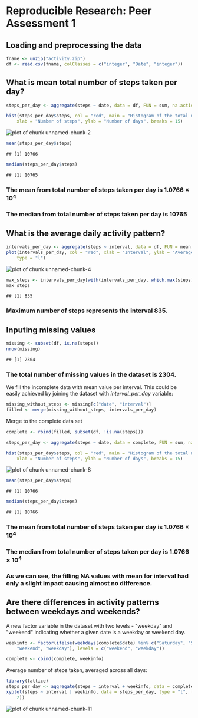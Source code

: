 # Reproducible Research: Peer Assessment 1


## Loading and preprocessing the data

```r
fname <- unzip("activity.zip")
df <- read.csv(fname, colClasses = c("integer", "Date", "integer"))
```


## What is mean total number of steps taken per day?

```r
steps_per_day <- aggregate(steps ~ date, data = df, FUN = sum, na.action = na.omit)

hist(steps_per_day$steps, col = "red", main = "Histogram of the total number of steps per day", 
    xlab = "Number of steps", ylab = "Number of days", breaks = 15)
```

![plot of chunk unnamed-chunk-2](figure/unnamed-chunk-2.png) 



```r
mean(steps_per_day$steps)
```

```
## [1] 10766
```

```r
median(steps_per_day$steps)
```

```
## [1] 10765
```


### The mean from total number of steps taken per day is 1.0766 &times; 10<sup>4</sup>
### The median from total number of steps taken per day is 10765

## What is the average daily activity pattern?

```r
intervals_per_day <- aggregate(steps ~ interval, data = df, FUN = mean, na.action = na.omit)
plot(intervals_per_day, col = "red", xlab = "Interval", ylab = "Average number of steps taken", 
    type = "l")
```

![plot of chunk unnamed-chunk-4](figure/unnamed-chunk-4.png) 



```r
max_steps <- intervals_per_day[with(intervals_per_day, which.max(steps)), "interval"]
max_steps
```

```
## [1] 835
```


### Maximum number of steps represents the interval 835.

## Inputing missing values

```r
missing <- subset(df, is.na(steps))
nrow(missing)
```

```
## [1] 2304
```


### The total number of missing values in the dataset is 2304.

We fill the incomplete data with mean value per interval. This could be easily 
achieved by joining the dataset with *interval_per_day* variable:

```r
missing_without_steps <- missing[c("date", "interval")]
filled <- merge(missing_without_steps, intervals_per_day)
```


Merge to the complete data set

```r
complete <- rbind(filled, subset(df, !is.na(steps)))

steps_per_day <- aggregate(steps ~ date, data = complete, FUN = sum, na.action = na.omit)

hist(steps_per_day$steps, col = "red", main = "Histogram of the total number of steps taken each day", 
    xlab = "Number of steps", ylab = "Number of days", breaks = 15)
```

![plot of chunk unnamed-chunk-8](figure/unnamed-chunk-8.png) 



```r
mean(steps_per_day$steps)
```

```
## [1] 10766
```

```r
median(steps_per_day$steps)
```

```
## [1] 10766
```


### The mean from total number of steps taken per day is 1.0766 &times; 10<sup>4</sup>
### The median from total number of steps taken per day is 1.0766 &times; 10<sup>4</sup>
### As we can see, the filling NA values with mean for interval had only a slight impact causing almost no difference.

## Are there differences in activity patterns between weekdays and weekends?
A new factor variable in the dataset with two levels - "weekday" and "weekend" 
indicating whether a given date is a weekday or weekend day.


```r
weekinfo <- factor(ifelse(weekdays(complete$date) %in% c("Saturday", "Sunday"), 
    "weekend", "weekday"), levels = c("weekend", "weekday"))

complete <- cbind(complete, weekinfo)
```


Average number of steps taken, averaged across all days:

```r
library(lattice)
steps_per_day <- aggregate(steps ~ interval + weekinfo, data = complete, FUN = mean)
xyplot(steps ~ interval | weekinfo, data = steps_per_day, type = "l", layout = c(1, 
    2))
```

![plot of chunk unnamed-chunk-11](figure/unnamed-chunk-11.png) 
